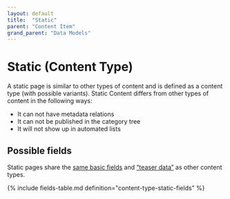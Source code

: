 ```yaml
---
layout: default
title:  "Static"
parent: "Content Item"
grand_parent: "Data Models"
---
```


# Static (Content Type)

A static page is similar to other types of content and is defined as a content type (with possible variants). Static Content differs from other types of content in the following ways:

* It can not have metadata relations
* It can not be published in the category tree
* It will not show up in automated lists

## Possible fields

Static pages share the [same basic fields](content-item.md) and [“teaser data”](content-item.md#teaser-data) as other content types.

{% include fields-table.md definition="content-type-static-fields" %}
